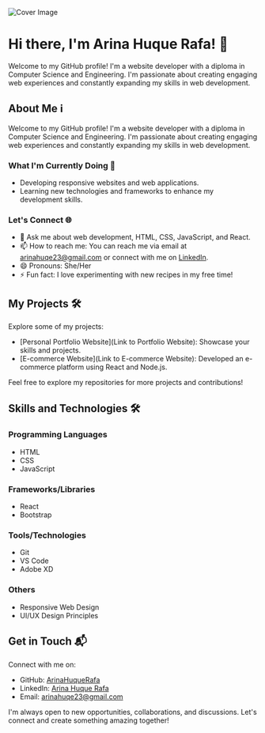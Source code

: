 <!-- Cover Image -->
![Cover Image](https://i.ibb.co/xsC6YwK/linkedin.png)

<!-- Profile Title -->
# Hi there, I'm Arina Huque Rafa! 👋

Welcome to my GitHub profile! I'm a website developer with a diploma in Computer Science and Engineering. I'm passionate about creating engaging web experiences and constantly expanding my skills in web development.


## About Me ℹ️

Welcome to my GitHub profile! I'm a website developer with a diploma in Computer Science and Engineering. I'm passionate about creating engaging web experiences and constantly expanding my skills in web development.

### What I'm Currently Doing 🚀
- Developing responsive websites and web applications.
- Learning new technologies and frameworks to enhance my development skills.

### Let's Connect 🌐
- 💬 Ask me about web development, HTML, CSS, JavaScript, and React.
- 📫 How to reach me: You can reach me via email at arinahuqe23@gmail.com or connect with me on [LinkedIn](https://www.linkedin.com/in/arina-huque-rafa-5122b328a).
- 😄 Pronouns: She/Her
- ⚡ Fun fact: I love experimenting with new recipes in my free time!

<!-- My Projects Section -->
## My Projects 🛠️

Explore some of my projects:

- [Personal Portfolio Website](Link to Portfolio Website): Showcase your skills and projects.
- [E-commerce Website](Link to E-commerce Website): Developed an e-commerce platform using React and Node.js.

Feel free to explore my repositories for more projects and contributions!

<!-- Skills Section -->
## Skills and Technologies 🛠️

### Programming Languages
- HTML
- CSS
- JavaScript

### Frameworks/Libraries
- React
- Bootstrap

### Tools/Technologies
- Git
- VS Code
- Adobe XD

### Others
- Responsive Web Design
- UI/UX Design Principles

<!-- Get in Touch Section -->
## Get in Touch 📬

Connect with me on:
- GitHub: [ArinaHuqueRafa](https://github.com/ArinaHuqueRafa)
- LinkedIn: [Arina Huque Rafa](https://www.linkedin.com/in/arina-huque-rafa-5122b328a/)
- Email: arinahuqe23@gmail.com

I'm always open to new opportunities, collaborations, and discussions. Let's connect and create something amazing together!

<!-- Optional: Add any badges, GitHub stats, or additional sections here if desired -->
